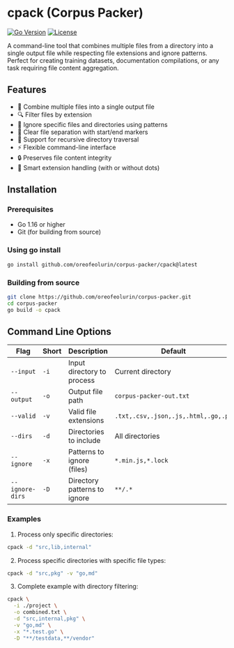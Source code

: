 # cpack (Corpus Packer)

[![Go Version](https://img.shields.io/github/go-mod/go-version/oreofeolurin/corpus-packer)](https://go.dev/)
[![License](https://img.shields.io/badge/license-MIT-blue.svg)](LICENSE)

A command-line tool that combines multiple files from a directory into a single output file while respecting file extensions and ignore patterns. Perfect for creating training datasets, documentation compilations, or any task requiring file content aggregation.

## Features

- 📁 Combine multiple files into a single output file
- 🔍 Filter files by extension
- 🚫 Ignore specific files and directories using patterns
- 📑 Clear file separation with start/end markers
- 🌳 Support for recursive directory traversal
- ⚡ Flexible command-line interface
- 🔒 Preserves file content integrity
- 🎯 Smart extension handling (with or without dots)

## Installation

### Prerequisites

- Go 1.16 or higher
- Git (for building from source)

### Using go install

```bash
go install github.com/oreofeolurin/corpus-packer/cpack@latest
```

### Building from source

```bash
git clone https://github.com/oreofeolurin/corpus-packer.git
cd corpus-packer
go build -o cpack
```

## Command Line Options

| Flag | Short | Description | Default |
|------|-------|-------------|---------|
| `--input` | `-i` | Input directory to process | Current directory |
| `--output` | `-o` | Output file path | `corpus-packer-out.txt` |
| `--valid` | `-v` | Valid file extensions | `.txt,.csv,.json,.js,.html,.go,.py` |
| `--dirs` | `-d` | Directories to include | All directories |
| `--ignore` | `-x` | Patterns to ignore (files) | `*.min.js,*.lock` |
| `--ignore-dirs` | `-D` | Directory patterns to ignore | `**/.*` |

### Examples

1. Process only specific directories:
```bash
cpack -d "src,lib,internal"
```

2. Process specific directories with specific file types:
```bash
cpack -d "src,pkg" -v "go,md"
```

3. Complete example with directory filtering:
```bash
cpack \
  -i ./project \
  -o combined.txt \
  -d "src,internal,pkg" \
  -v "go,md" \
  -x "*.test.go" \
  -D "**/testdata,**/vendor"
```
